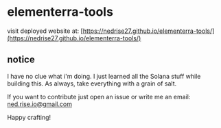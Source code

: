 # elementerra-tools

visit deployed website at: [https://nedrise27.github.io/elementerra-tools/](https://nedrise27.github.io/elementerra-tools/)

## notice

I have no clue what i'm doing. I just learned all the Solana stuff while building this.
As always, take everything with a grain of salt.

If you want to contribute just open an issue or write me an email: ned.rise.io@gmail.com

Happy crafting!
